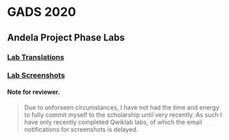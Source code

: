 # GADS 2020

## Andela Project Phase Labs

### [Lab Translations](translations/translations.md)

### [Lab Screenshots](screenshots/screenshots.md)


#### Note for reviewer.
 
> Due to unforseen circumstances, I have not had the time and energy to fully commit myself to the scholarship until very recently. As such I have only recently completed Qwiklab labs, of which the email notifications for screenshots is delayed.